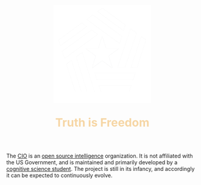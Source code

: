 #
<p align="center">
<img src="assets/CIO.png" width="256" height="256">
</p>

<p style="text-align: center; font-weight: bold; font-size: 30px; color:#F6D6A5; ">Truth is Freedom</p>
<br>

The [CIO](https://github.com/cephalon-intelligence) is an [open source intelligence](https://en.wikipedia.org/wiki/Open-source_intelligence) organization. It is not affiliated with the US Government, and is maintained and primarily developed by a [cognitive science student](https://www.github.com/harttraveller). The project is still in its infancy, and accordingly it can be expected to continuously evolve.
